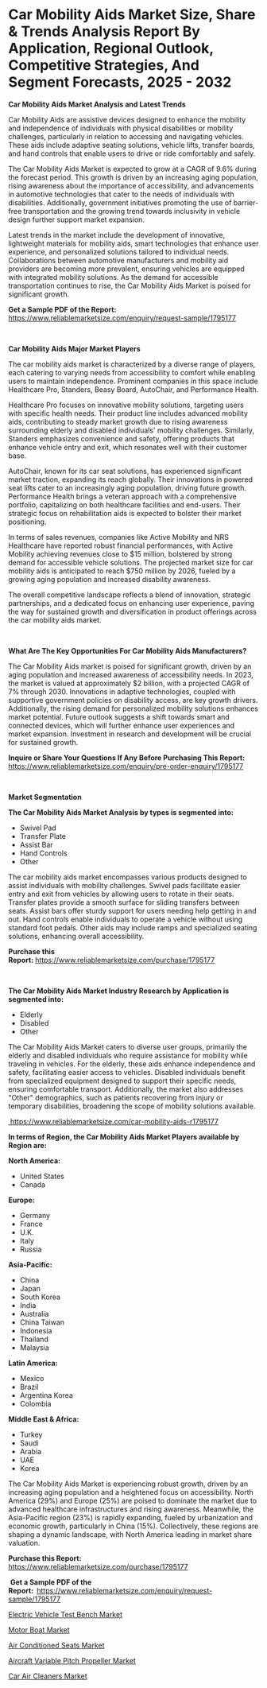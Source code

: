 <p><h1>Car Mobility Aids Market Size, Share & Trends Analysis Report By Application, Regional Outlook, Competitive Strategies, And Segment Forecasts, 2025 - 2032</h1></p><p><strong>Car Mobility Aids Market Analysis and Latest Trends</strong></p>
<p><p>Car Mobility Aids are assistive devices designed to enhance the mobility and independence of individuals with physical disabilities or mobility challenges, particularly in relation to accessing and navigating vehicles. These aids include adaptive seating solutions, vehicle lifts, transfer boards, and hand controls that enable users to drive or ride comfortably and safely.</p><p>The Car Mobility Aids Market is expected to grow at a CAGR of 9.6% during the forecast period. This growth is driven by an increasing aging population, rising awareness about the importance of accessibility, and advancements in automotive technologies that cater to the needs of individuals with disabilities. Additionally, government initiatives promoting the use of barrier-free transportation and the growing trend towards inclusivity in vehicle design further support market expansion.</p><p>Latest trends in the market include the development of innovative, lightweight materials for mobility aids, smart technologies that enhance user experience, and personalized solutions tailored to individual needs. Collaborations between automotive manufacturers and mobility aid providers are becoming more prevalent, ensuring vehicles are equipped with integrated mobility solutions. As the demand for accessible transportation continues to rise, the Car Mobility Aids Market is poised for significant growth.</p></p>
<p><strong>Get a Sample PDF of the Report:&nbsp;</strong> <a href="https://www.reliablemarketsize.com/enquiry/request-sample/1795177?utm_campaign=1832&utm_medium=2&utm_source=Github&utm_content=ia&utm_term=30032025&utm_id=car-mobility-aids">https://www.reliablemarketsize.com/enquiry/request-sample/1795177</a></p>
<p>&nbsp;</p>
<p><strong>Car Mobility Aids Major Market Players</strong></p>
<p><p>The car mobility aids market is characterized by a diverse range of players, each catering to varying needs from accessibility to comfort while enabling users to maintain independence. Prominent companies in this space include Healthcare Pro, Standers, Beasy Board, AutoChair, and Performance Health.</p><p>Healthcare Pro focuses on innovative mobility solutions, targeting users with specific health needs. Their product line includes advanced mobility aids, contributing to steady market growth due to rising awareness surrounding elderly and disabled individuals' mobility challenges. Similarly, Standers emphasizes convenience and safety, offering products that enhance vehicle entry and exit, which resonates well with their customer base.</p><p>AutoChair, known for its car seat solutions, has experienced significant market traction, expanding its reach globally. Their innovations in powered seat lifts cater to an increasingly aging population, driving future growth. Performance Health brings a veteran approach with a comprehensive portfolio, capitalizing on both healthcare facilities and end-users. Their strategic focus on rehabilitation aids is expected to bolster their market positioning.</p><p>In terms of sales revenues, companies like Active Mobility and NRS Healthcare have reported robust financial performances, with Active Mobility achieving revenues close to $15 million, bolstered by strong demand for accessible vehicle solutions. The projected market size for car mobility aids is anticipated to reach $750 million by 2026, fueled by a growing aging population and increased disability awareness.</p><p>The overall competitive landscape reflects a blend of innovation, strategic partnerships, and a dedicated focus on enhancing user experience, paving the way for sustained growth and diversification in product offerings across the car mobility aids market.</p></p>
<p>&nbsp;</p>
<p><strong>What Are The Key Opportunities For Car Mobility Aids Manufacturers?</strong></p>
<p><p>The Car Mobility Aids market is poised for significant growth, driven by an aging population and increased awareness of accessibility needs. In 2023, the market is valued at approximately $2 billion, with a projected CAGR of 7% through 2030. Innovations in adaptive technologies, coupled with supportive government policies on disability access, are key growth drivers. Additionally, the rising demand for personalized mobility solutions enhances market potential. Future outlook suggests a shift towards smart and connected devices, which will further enhance user experiences and market expansion. Investment in research and development will be crucial for sustained growth.</p></p>
<p><strong>Inquire or Share Your Questions If Any Before Purchasing This Report:</strong> <a href="https://www.reliablemarketsize.com/enquiry/pre-order-enquiry/1795177?utm_campaign=1832&utm_medium=2&utm_source=Github&utm_content=ia&utm_term=30032025&utm_id=car-mobility-aids">https://www.reliablemarketsize.com/enquiry/pre-order-enquiry/1795177</a></p>
<p>&nbsp;</p>
<p><strong>Market Segmentation</strong></p>
<p><strong>The Car Mobility Aids Market Analysis by types is segmented into:</strong></p>
<p><ul><li>Swivel Pad</li><li>Transfer Plate</li><li>Assist Bar</li><li>Hand Controls</li><li>Other</li></ul></p>
<p><p>The car mobility aids market encompasses various products designed to assist individuals with mobility challenges. Swivel pads facilitate easier entry and exit from vehicles by allowing users to rotate in their seats. Transfer plates provide a smooth surface for sliding transfers between seats. Assist bars offer sturdy support for users needing help getting in and out. Hand controls enable individuals to operate a vehicle without using standard foot pedals. Other aids may include ramps and specialized seating solutions, enhancing overall accessibility.</p></p>
<p><strong>Purchase this Report:&nbsp;</strong><a href="https://www.reliablemarketsize.com/purchase/1795177?utm_campaign=1832&utm_medium=2&utm_source=Github&utm_content=ia&utm_term=30032025&utm_id=car-mobility-aids">https://www.reliablemarketsize.com/purchase/1795177</a></p>
<p>&nbsp;</p>
<p><strong>The Car Mobility Aids Market Industry Research by Application is segmented into:</strong></p>
<p><ul><li>Elderly</li><li>Disabled</li><li>Other</li></ul></p>
<p><p>The Car Mobility Aids Market caters to diverse user groups, primarily the elderly and disabled individuals who require assistance for mobility while traveling in vehicles. For the elderly, these aids enhance independence and safety, facilitating easier access to vehicles. Disabled individuals benefit from specialized equipment designed to support their specific needs, ensuring comfortable transport. Additionally, the market also addresses "Other" demographics, such as patients recovering from injury or temporary disabilities, broadening the scope of mobility solutions available.</p></p>
<p><a href="https://www.reliablemarketsize.com/car-mobility-aids-r1795177?utm_campaign=1832&utm_medium=2&utm_source=Github&utm_content=ia&utm_term=30032025&utm_id=car-mobility-aids">&nbsp;https://www.reliablemarketsize.com/car-mobility-aids-r1795177</a></p>
<p><strong>In terms of Region, the Car Mobility Aids Market Players available by Region are:</strong></p>
<p>
    <p> <strong> North America: </strong>
        <ul>
            <li>United States</li>
            <li>Canada</li>
        </ul>
        </p> 
    <p> <strong> Europe: </strong>
        <ul>
            <li>Germany</li>
            <li>France</li>
            <li>U.K.</li>
            <li>Italy</li>
            <li>Russia</li>
        </ul>
        </p> 
    <p> <strong> Asia-Pacific: </strong>
        <ul>
            <li>China</li>
            <li>Japan</li>
            <li>South Korea</li>
            <li>India</li>
            <li>Australia</li>
            <li>China Taiwan</li>
            <li>Indonesia</li>
            <li>Thailand</li>
            <li>Malaysia</li>
        </ul>
        </p> 
    <p> <strong> Latin America: </strong>
        <ul>
            <li>Mexico</li>
            <li>Brazil</li>
            <li>Argentina Korea</li>
            <li>Colombia</li>
        </ul>
        </p> 
    <p> <strong> Middle East & Africa: </strong>
        <ul>
            <li>Turkey</li>
            <li>Saudi</li>
            <li>Arabia</li>
            <li>UAE</li>
            <li>Korea</li>
        </ul>
    </p>
    </p>
<p><p>The Car Mobility Aids Market is experiencing robust growth, driven by an increasing aging population and a heightened focus on accessibility. North America (29%) and Europe (25%) are poised to dominate the market due to advanced healthcare infrastructures and rising awareness. Meanwhile, the Asia-Pacific region (23%) is rapidly expanding, fueled by urbanization and economic growth, particularly in China (15%). Collectively, these regions are shaping a dynamic landscape, with North America leading in market share valuation.</p></p>
<p><strong>Purchase this Report: </strong><a href="https://www.reliablemarketsize.com/purchase/1795177?utm_campaign=1832&utm_medium=2&utm_source=Github&utm_content=ia&utm_term=30032025&utm_id=car-mobility-aids">https://www.reliablemarketsize.com/purchase/1795177</a></p>
<p>&nbsp;<strong>Get a Sample PDF of the Report:&nbsp;&nbsp;</strong><a href="https://www.reliablemarketsize.com/enquiry/request-sample/1795177?utm_campaign=1832&utm_medium=2&utm_source=Github&utm_content=ia&utm_term=30032025&utm_id=car-mobility-aids">https://www.reliablemarketsize.com/enquiry/request-sample/1795177</a></p>
<p><strong></strong></p>
<p><p><a href="https://github.com/careymartta6/Market-Research-Report-List-1/blob/main/electric-vehicle-test-bench-market.md?utm_campaign=1832&utm_medium=2&utm_source=Github&utm_content=ia&utm_term=30032025&utm_id=car-mobility-aids">Electric Vehicle Test Bench Market</a></p><p><a href="https://github.com/asoauoldag3n/Market-Research-Report-List-1/blob/main/motor-boat-market.md?utm_campaign=1832&utm_medium=2&utm_source=Github&utm_content=ia&utm_term=30032025&utm_id=car-mobility-aids">Motor Boat Market</a></p><p><a href="https://github.com/AKSHATREPORTPRIME/Market-Research-Report-List-7/blob/main/air-conditioned-seats-market.md?utm_campaign=1832&utm_medium=2&utm_source=Github&utm_content=ia&utm_term=30032025&utm_id=car-mobility-aids">Air Conditioned Seats Market</a></p><p><a href="https://github.com/casalalimo40/Market-Research-Report-List-1/blob/main/aircraft-variable-pitch-propeller-market.md?utm_campaign=1832&utm_medium=2&utm_source=Github&utm_content=ia&utm_term=30032025&utm_id=car-mobility-aids">Aircraft Variable Pitch Propeller Market</a></p><p><a href="https://github.com/baraohinze3x/Market-Research-Report-List-1/blob/main/car-air-cleaners-market.md?utm_campaign=1832&utm_medium=2&utm_source=Github&utm_content=ia&utm_term=30032025&utm_id=car-mobility-aids">Car Air Cleaners Market</a></p></p>